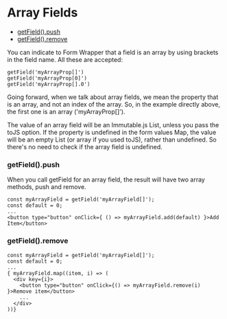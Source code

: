 # Array Fields

* [getField().push](#getFieldPush)
* [getField().remove](#getFieldRemove)


You can indicate to Form Wrapper that a field is an array by using brackets in the field name.
All these are accepted:

```
getField('myArrayProp[]')
getField('myArrayProp[0]')
getField('myArrayProp[].0')
```

Going forward, when we talk about array fields, we mean the property that is an array, and not an index of
the array.  So, in the example directly above, the first one is an array ('myArrayProp[]').

The value of an array field will be an Immutable.js List, unless you pass the toJS option.
If the property is undefined in the form values Map, the value will be an empty List
(or array if you used toJS), rather than undefined.  So there's no need to check if the array field is undefined.

### <a name="getFieldPush"></a>getField().push

When you call getField for an array field, the result will have two array methods, push and remove.

```
const myArrayField = getField('myArrayField[]');
const default = 0;
...
<button type="button" onClick={ () => myArrayField.add(default) }>Add Item</button>
```

### <a name="getFieldRemove"></a>getField().remove

```
const myArrayField = getField('myArrayField[]');
const default = 0;
...
{ myArrayField.map((item, i) => (
  <div key={i}>
    <button type="button" onClick={() => myArrayField.remove(i) }>Remove item</button>
    ...
  </div>  
))}
```
